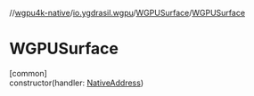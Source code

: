 //[wgpu4k-native](../../../index.md)/[io.ygdrasil.wgpu](../index.md)/[WGPUSurface](index.md)/[WGPUSurface](-w-g-p-u-surface.md)

# WGPUSurface

[common]\
constructor(handler: [NativeAddress](../../ffi/-native-address/index.md))